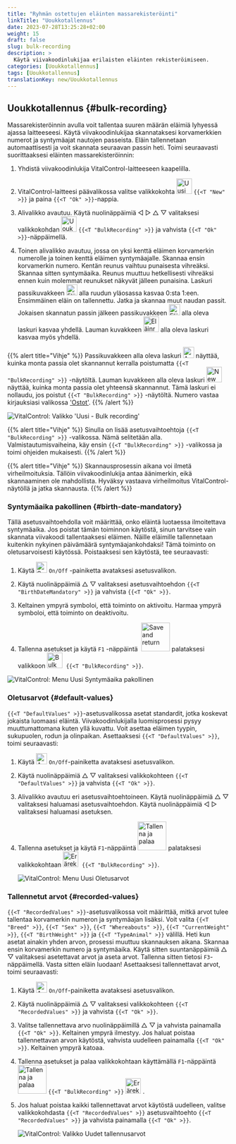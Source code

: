 ```yaml
---
title: "Ryhmän ostettujen eläinten massarekisteröinti"
linkTitle: "Uoukkotallennus"
date: 2023-07-28T13:25:28+02:00
weight: 15
draft: false
slug: bulk-recording
description: >
  Käytä viivakoodinlukijaa erilaisten eläinten rekisteröimiseen.
categories: [Uoukkotallennus]
tags: [Uoukkotallennus]
translationKey: new/Uoukkotallennus
---
```

## Uoukkotallennus {#bulk-recording}

Massarekisteröinnin avulla voit tallentaa suuren määrän eläimiä lyhyessä ajassa laitteeseesi. Käytä viivakoodinlukijaa skannataksesi korvamerkkien numerot ja syntymäajat nautojen passeista. Eläin tallennetaan automaattisesti ja voit skannata seuraavan passin heti. Toimi seuraavasti suorittaaksesi eläinten massarekisteröinnin:

1. Yhdistä viivakoodinlukija VitalControl-laitteeseen kaapelilla.

2. VitalControl-laitteesi päävalikossa valitse valikkokohta <img src="/icons/main/new-animal.svg" width="35" align="bottom" alt="Uusi eläin" /> `{{<T "New" >}}` ja paina `{{<T "Ok" >}}`-nappia.

3. Alivalikko avautuu. Käytä nuolinäppäimiä ◁ ▷ △ ▽ valitaksesi valikkokohdan <img src="/icons/main/barcode-scan.svg" width="35" align="bottom" alt="Uoukkotallennus" /> `{{<T "BulkRecording" >}}` ja vahvista `{{<T "Ok" >}}`-näppäimellä.

4. Toinen alivalikko avautuu, jossa on yksi kenttä eläimen korvamerkin numerolle ja toinen kenttä eläimen syntymäajalle. Skannaa ensin korvamerkin numero. Kentän reunus vaihtuu punaisesta vihreäksi. Skannaa sitten syntymäaika. Reunus muuttuu hetkellisesti vihreäksi ennen kuin molemmat reunukset näkyvät jälleen punaisina. Laskuri passikuvakkeen <img src="/icons/header/animal-passports.svg" width="25" align="bottom" alt="Eläinpassit" title="Eläinpassit" /> alla ruudun yläosassa kasvaa 0:sta 1:een. Ensimmäinen eläin on tallennettu. Jatka ja skannaa muut naudan passit. Jokaisen skannatun passin jälkeen passikuvakkeen <img src="/icons/header/animal-passports.svg" width="25" align="bottom" alt="Eläinpassit" title="Eläinpassit" /> alla oleva laskuri kasvaa yhdellä. Lauman kuvakkeen <img src="/icons/header/group.svg" width="35" align="bottom" alt="Eläinryhmä"  title="Eläinryhmä" /> alla oleva laskuri kasvaa myös yhdellä.

{{% alert title="Vihje" %}}
Passikuvakkeen alla oleva laskuri <img src="/icons/header/animal-passports.svg" width="25" align="bottom" alt="Animal passports" title="Animal passports" /> näyttää, kuinka monta passia olet skannannut kerralla poistumatta `{{<T "BulkRecording" >}}` -näytöltä. Lauman kuvakkeen alla oleva laskuri <img src="/icons/header/group.svg" width="35" align="bottom" alt="New animal" /> näyttää, kuinka monta passia olet yhteensä skannannut. Tämä laskuri ei nollaudu, jos poistut `{{<T "BulkRecording" >}}` -näytöltä. Numero vastaa kirjauksiasi valikossa ['Ostot'](../new-on-farm/purchased-animals/).
{{% /alert %}}

   ![VitalControl: Valikko 'Uusi - Bulk recording'](../images/bulk-recording.png "Bulk recording")

{{% alert title="Vihje" %}}
Sinulla on lisää asetusvaihtoehtoja `{{<T "BulkRecording" >}}` -valikossa. Nämä selitetään alla. Valmistautumisvaiheina, käy ensin `{{<T "BulkRecording" >}}` -valikossa ja toimi ohjeiden mukaisesti.
{{% /alert %}}

{{% alert title="Vihje" %}}
Skannausprosessin aikana voi ilmetä virheilmoituksia. Tällöin viivakoodinlukija antaa äänimerkin, eikä skannaaminen ole mahdollista. Hyväksy vastaava virheilmoitus VitalControl-näytöllä ja jatka skannausta.
{{% /alert %}}

### Syntymäaika pakollinen {#birth-date-mandatory}

Tällä asetusvaihtoehdolla voit määrittää, onko eläintä luotaessa ilmoitettava syntymäaika. Jos poistat tämän toiminnon käytöstä, sinun tarvitsee vain skannata viivakoodi tallentaaksesi eläimen. Näille eläimille tallennetaan kuitenkin nykyinen päivämäärä syntymäajankohdaksi! Tämä toiminto on oletusarvoisesti käytössä. Poistaaksesi sen käytöstä, tee seuraavasti:

1. Käytä <img src="/icons/gear.svg" width="25" align="bottom" alt="Settings menu" /> `On/Off` -painiketta avataksesi asetusvalikon.

2. Käytä nuolinäppäimiä △ ▽ valitaksesi asetusvaihtoehdon `{{<T "BirthDateMandatory" >}}` ja vahvista `{{<T "Ok" >}}`.

3. Keltainen ympyrä symboloi, että toiminto on aktivoitu. Harmaa ympyrä symboloi, että toiminto on deaktivoitu.

4. Tallenna asetukset ja käytä `F1` -näppäintä &nbsp;<img src="/icons/footer/save_exit.svg" width="65" align="bottom" alt="Save and return" /> palataksesi valikkoon <img src="/icons/main/barcode-scan.svg" width="35" align="bottom" alt="Bulk recording" />&nbsp; `{{<T "BulkRecording" >}}`.

![VitalControl: Menu Uusi Syntymäaika pakollinen](../images/birthdate.png "Syntymäaika pakollinen")

### Oletusarvot {#default-values}

`{{<T "DefaultValues" >}}`-asetusvalikossa asetat standardit, jotka koskevat jokaista luomaasi eläintä. Viivakoodinlukijalla luomisprosessi pysyy muuttumattomana kuten yllä kuvattu. Voit asettaa eläimen tyypin, sukupuolen, rodun ja olinpaikan. Asettaaksesi `{{<T "DefaultValues" >}}`, toimi seuraavasti:

1. Käytä <img src="/icons/gear.svg" width="25" align="bottom" alt="Asetusvalikko" /> `On/Off`-painiketta avataksesi asetusvalikon.

2. Käytä nuolinäppäimiä △ ▽ valitaksesi valikkokohteen `{{<T "DefaultValues" >}}` ja vahvista `{{<T "Ok" >}}`.

3. Alivalikko avautuu eri asetusvaihtoehtoineen. Käytä nuolinäppäimiä △ ▽ valitaksesi haluamasi asetusvaihtoehdon. Käytä nuolinäppäimiä ◁ ▷ valitaksesi haluamasi asetuksen.

4. Tallenna asetukset ja käytä `F1`-näppäintä&nbsp;<img src="/icons/footer/save_exit.svg" width="65" align="bottom" alt="Tallenna ja palaa" /> palataksesi valikkokohtaan <img src="/icons/main/barcode-scan.svg" width="35" align="bottom" alt="Erärekisteröinti" />&nbsp; `{{<T "BulkRecording" >}}`.

   ![VitalControl: Menu Uusi Oletusarvot](../images/defaultvalues.png "Oletusarvot")

### Tallennetut arvot {#recorded-values}

`{{<T "RecordedValues" >}}`-asetusvalikossa voit määrittää, mitkä arvot tulee tallentaa korvamerkin numeron ja syntymäajan lisäksi. Voit valita `{{<T "Breed" >}}`, `{{<T "Sex" >}}`, `{{<T "Whereabouts" >}}`, `{{<T "CurrentWeight" >}}`, `{{<T "BirthWeight" >}}` ja `{{<T "TypeAnimal" >}}` välillä. Heti kun asetat ainakin yhden arvon, prosessi muuttuu skannauksen aikana. Skannaa ensin korvamerkin numero ja syntymäaika. Käytä sitten suuntanäppäimiä △ ▽ valitaksesi asetettavat arvot ja aseta arvot. Tallenna sitten tietosi `F3`-näppäimellä. Vasta sitten eläin luodaan! Asettaaksesi tallennettavat arvot, toimi seuraavasti:

1. Käytä <img src="/icons/gear.svg" width="25" align="bottom" alt="Asetusvalikko" /> `On/Off`-painiketta avataksesi asetusvalikon.

2. Käytä nuolinäppäimiä △ ▽ valitaksesi valikkokohteen `{{<T "RecordedValues" >}}` ja vahvista `{{<T "Ok" >}}`.

3. Valitse tallennettava arvo nuolinäppäimillä △ ▽ ja vahvista painamalla `{{<T "Ok" >}}`. Keltainen ympyrä ilmestyy. Jos haluat poistaa tallennettavan arvon käytöstä, vahvista uudelleen painamalla `{{<T "Ok" >}}`. Keltainen ympyrä katoaa.

4. Tallenna asetukset ja palaa valikkokohtaan käyttämällä `F1`-näppäintä &nbsp;<img src="/icons/footer/save_exit.svg" width="65" align="bottom" alt="Tallenna ja palaa" /> `{{<T "BulkRecording" >}}` <img src="/icons/main/barcode-scan.svg" width="35" align="bottom" alt="Erärekisteröinti" />&nbsp;.

5. Jos haluat poistaa kaikki tallennettavat arvot käytöstä uudelleen, valitse valikkokohdasta `{{<T "RecordedValues" >}}` asetusvaihtoehto `{{<T "RecordedValues" >}}` ja vahvista painamalla `{{<T "Ok" >}}`.

   ![VitalControl: Valikko Uudet tallennusarvot](../images/recordvalues.png "Tallenna arvot")
